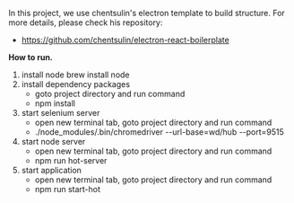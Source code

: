 In this project, we use chentsulin's electron template to build structure.
For more details, please check his repository: 
-   https://github.com/chentsulin/electron-react-boilerplate

**How to run.**
1. install node
    brew install node
2. install dependency packages
    -   goto project directory and run command
    -   npm install
3. start selenium server  
    -   open new terminal tab, goto project directory and run command
    -   ./node_modules/.bin/chromedriver --url-base=wd/hub --port=9515
4. start node server  
    -   open new terminal tab, goto project directory and run command
    -   npm run hot-server
5. start application  
    -   open new terminal tab, goto project directory and run command
    -   npm run start-hot
